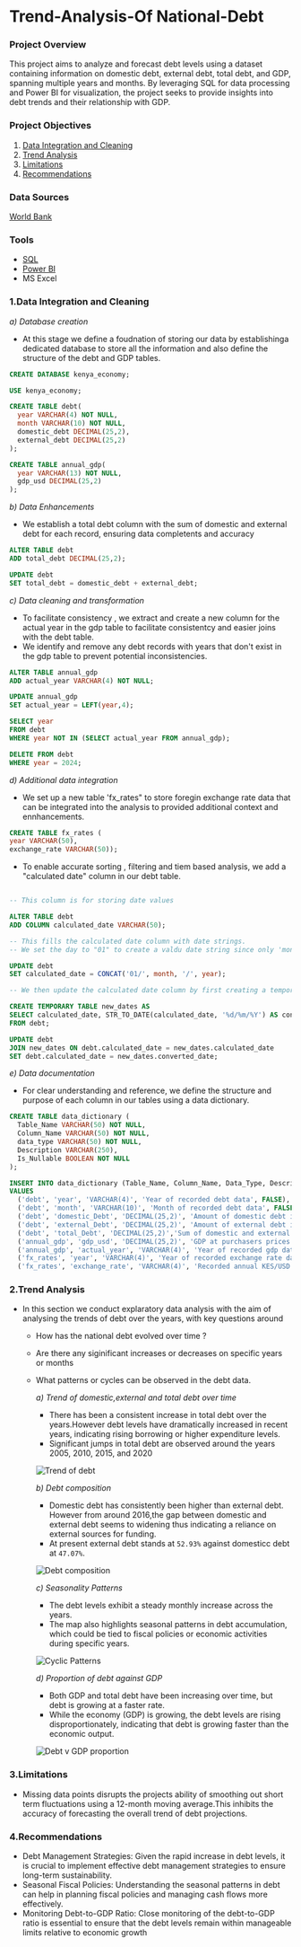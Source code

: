 # Trend-Analysis-Of National-Debt

### Project Overview
This project aims to analyze and forecast debt levels using a dataset containing information on domestic debt, external debt, total debt, and GDP, spanning multiple years and months. By leveraging SQL for data processing and Power BI for visualization, the project seeks to provide insights into debt trends and their relationship with GDP.

### Project Objectives
1. [Data Integration and Cleaning](#Data-Integration-and-Cleaning)
2. [Trend Analysis](#Trend-Analysis)
3. [Limitations](#Limitations)
4. [Recommendations](#Recommendations)

### Data Sources
[World Bank](https://databank.worldbank.org/reports.aspx?source=2&country=KEN#)

### Tools
- [SQL](https://www.mysql.com/)
- [Power BI](https://www.microsoft.com/en-us/power-platform/products/power-bi/downloads)
- MS Excel

  
### 1.Data Integration and Cleaning
*a) Database creation*
- At this stage we define a foudnation of storing our data by establishinga dedicated database to store all the information and also define the structure of the debt and GDP tables.
```sql
CREATE DATABASE kenya_economy;

USE kenya_economy;

CREATE TABLE debt(
  year VARCHAR(4) NOT NULL,
  month VARCHAR(10) NOT NULL,
  domestic_debt DECIMAL(25,2),
  external_debt DECIMAL(25,2)
);

CREATE TABLE annual_gdp(
  year VARCHAR(13) NOT NULL,
  gdp_usd DECIMAL(25,2)
);
```
*b) Data Enhancements*
- We establish a total debt column with the sum of domestic and external debt  for each record, ensuring data completents and accuracy
```sql
ALTER TABLE debt 
ADD total_debt DECIMAL(25,2);

UPDATE debt
SET total_debt = domestic_debt + external_debt;
```
*c) Data cleaning and transformation*
- To facilitate consistency , we extract and create a new column for the actual year in the gdp table to facilitate consistentcy and easier joins with the debt table.
- We identify and remove any debt records with years that don't exist in the gdp table to prevent potential inconsistencies.
```sql
ALTER TABLE annual_gdp
ADD actual_year VARCHAR(4) NOT NULL;

UPDATE annual_gdp
SET actual_year = LEFT(year,4);

SELECT year 
FROM debt 
WHERE year NOT IN (SELECT actual_year FROM annual_gdp);

DELETE FROM debt
WHERE year = 2024;
```
*d) Additional data integration*
- We set up a new table 'fx_rates" to store foregin exchange rate data that can be integrated into the analysis to provided additional context and ennhancements.

``` sql
CREATE TABLE fx_rates (
year VARCHAR(50),
exchange_rate VARCHAR(50));
```

- To enable accurate sorting , filtering and tiem based analysis, we add a "calculated date" column in our debt table.
```sql

-- This column is for storing date values

ALTER TABLE debt
ADD COLUMN calculated_date VARCHAR(50);

-- This fills the calculated date column with date strings.
-- We set the day to "01" to create a valdu date string since only 'month' and 'year' are available in the original dataset.

UPDATE debt
SET calculated_date = CONCAT('01/', month, '/', year);

-- We then update the calculated date column by first creating a temporary table for convertion of the string dates into acttual date formats.

CREATE TEMPORARY TABLE new_dates AS
SELECT calculated_date, STR_TO_DATE(calculated_date, '%d/%m/%Y') AS converted_date
FROM debt;

UPDATE debt 
JOIN new_dates ON debt.calculated_date = new_dates.calculated_date
SET debt.calculated_date = new_dates.converted_date;
```
*e) Data documentation*
- For clear understanding and reference, we define the structure and purpose of each column in our tables using a data dictionary.

```sql
CREATE TABLE data_dictionary (
  Table_Name VARCHAR(50) NOT NULL,
  Column_Name VARCHAR(50) NOT NULL,
  data_type VARCHAR(50) NOT NULL,
  Description VARCHAR(250),
  Is_Nullable BOOLEAN NOT NULL
);

INSERT INTO data_dictionary (Table_Name, Column_Name, Data_Type, Description, IS_Nullable)
VALUES 
  ('debt', 'year', 'VARCHAR(4)', 'Year of recorded debt data', FALSE),
  ('debt', 'month', 'VARCHAR(10)', 'Month of recorded debt data', FALSE),
  ('debt', 'domestic_Debt', 'DECIMAL(25,2)', 'Amount of domestic debt in local currency- KES', FALSE),
  ('debt', 'external_Debt', 'DECIMAL(25,2)', 'Amount of external debt in local currency - KES', FALSE),
  ('debt', 'total_Debt', 'DECIMAL(25,2)','Sum of domestic and external debt', FALSE),
  ('annual_gdp', 'gdp_usd', 'DECIMAL(25,2)', 'GDP at purchasers prices measures the total value of goods and services produced within a country, excluding depreciation and some subsidies. ItS reported in current US dollars using exchange rates.', FALSE),
  ('annual_gdp', 'actual_year', 'VARCHAR(4)', 'Year of recorded gdp data', FALSE)
  ('fx_rates', 'year', 'VARCHAR(4)', 'Year of recorded exchange rate data', FALSE)
  ('fx_rates', 'exchange_rate', 'VARCHAR(4)', 'Recorded annual KES/USD exchange rate', FALSE);
```

### 2.Trend Analysis
- In this section we conduct explaratory data analysis with the aim of analysing the trends of debt over the years, with key questions around
  - How has the national debt evolved over time ?
  - Are there any siginificant increases or decreases on specific years or months
  - What patterns or cycles can be observed in the debt data.

    *a) Trend of domestic,external and total debt over time*  
    - There has been a consistent increase in total debt over the years.However debt levels have dramatically increased in recent years, indicating rising borrowing or higher expenditure levels.  
    - Significant jumps in total debt are observed around the years 2005, 2010, 2015, and 2020
    
    ![Trend of debt](https://github.com/user-attachments/assets/7b1eabb4-f38f-4a1f-a921-efd9f8e6a86a)
       
    *b) Debt composition*   
    - Domestic debt has consistently been higher than external debt. However from around 2016,the gap between domestic and external debt seems to widening thus indicating a reliance on external sources for funding.  
    - At present external debt stands at `52.93%` against domesticc debt at `47.07%`.
    
    ![Debt composition](https://github.com/user-attachments/assets/d24752dd-6ab3-4eb4-bafa-8b21eecf0a90)
    
    *c) Seasonality Patterns*  
    - The debt levels exhibit a steady monthly increase across the years.  
    - The map also highlights seasonal patterns in debt accumulation, which could be tied to fiscal policies or economic activities during specific years.  
    
    ![Cyclic Patterns](https://github.com/user-attachments/assets/c903635a-f4b3-4b49-b3a4-c02d67d63c34)

    *d) Proportion of debt against GDP*  
    - Both GDP and total debt have been increasing over time, but debt is growing at a faster rate.  
    - While the economy (GDP) is growing, the debt levels are rising disproportionately, indicating that debt is growing faster than the economic output.  
    
    ![Debt v GDP proportion](https://github.com/user-attachments/assets/aad5a8c1-d452-4c3c-8110-c57d3bd61e38)

### 3.Limitations
-  Missing data points disrupts the projects ability of smoothing out short term fluctuations using a 12-month moving average.This inhibits the accuracy of forecasting the overall trend of debt projections.
  
### 4.Recommendations  
- Debt Management Strategies: Given the rapid increase in debt levels, it is crucial to implement effective debt management strategies to ensure long-term sustainability.
- Seasonal Fiscal Policies: Understanding the seasonal patterns in debt can help in planning fiscal policies and managing cash flows more effectively.
- Monitoring Debt-to-GDP Ratio: Close monitoring of the debt-to-GDP ratio is essential to ensure that the debt levels remain within manageable limits relative to economic growth




      

  

